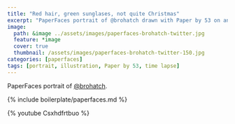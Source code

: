 ```yaml
---
title: "Red hair, green sunglases, not quite Christmas"
excerpt: "PaperFaces portrait of @brohatch drawn with Paper by 53 on an iPad."
image: 
  path: &image ../assets/images/paperfaces-brohatch-twitter.jpg 
  feature: *image
  cover: true
  thumbnail: /assets/images/paperfaces-brohatch-twitter-150.jpg
categories: [paperfaces]
tags: [portrait, illustration, Paper by 53, time lapse]
---
```


PaperFaces portrait of [@brohatch](https://twitter.com/brohatch).

{% include boilerplate/paperfaces.md %}

{% youtube Csxhdfrtbuo %}
